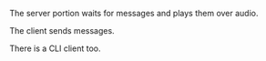 The server portion waits for messages and plays them over audio.

The client sends messages.

There is a CLI client too.
